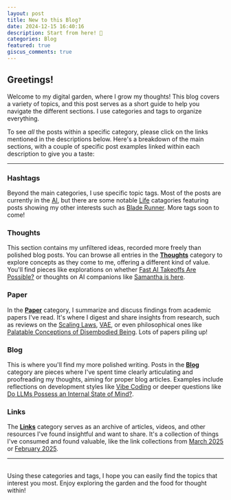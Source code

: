```yaml
---
layout: post
title: New to this Blog?
date: 2024-12-15 16:40:16
description: Start from here! 👋
categories: Blog
featured: true
giscus_comments: true
---
```


## Greetings!
Welcome to my digital garden, where I grow my thoughts! This blog covers a variety of topics, and this post serves as a short guide to help you navigate the different sections. I use categories and tags to organize everything.

To see *all* the posts within a specific category, please click on the links mentioned in the descriptions below. Here's a breakdown of the main sections, with a couple of specific post examples linked within each description to give you a taste:

---
### Hashtags
Beyond the main categories, I use specific topic tags. Most of the posts are currently in the [AI](https://ht0324.github.io/blog/tag/ai), but there are some notable [Life](https://ht0324.github.io/blog/tag/life/) catagories featuring posts showing my other interests such as [Blade Runner](https://ht0324.github.io/blog/2025/Blade-Runner-2049/). More tags soon to come!

### Thoughts
This section contains my unfiltered ideas, recorded more freely than polished blog posts. You can browse all entries in the **[Thoughts](https://ht0324.github.io/blog/category/thoughts)** category to explore concepts as they come to me, offering a different kind of value. You'll find pieces like explorations on whether [Fast AI Takeoffs Are Possible?](https://ht0324.github.io/blog/2025/takeoff/) or thoughts on AI companions like [Samantha is here](https://ht0324.github.io/blog/2025/ai-girlfriend/).

### Paper
In the **[Paper](https://ht0324.github.io/blog/category/paper)** category, I summarize and discuss findings from academic papers I've read. It's where I digest and share insights from research, such as reviews on the [Scaling Laws](https://ht0324.github.io/blog/2025/Scaling-Laws/), [VAE](https://ht0324.github.io/blog/2025/VAE/), or even philosophical ones like [Palatable Conceptions of Disembodied Being](https://ht0324.github.io/blog/2025/mind/). Lots of papers piling up!

### Blog
This is where you'll find my more polished writing. Posts in the **[Blog](https://ht0324.github.io/blog/category/blog/)** category are pieces where I've spent time clearly articulating and proofreading my thoughts, aiming for proper blog articles. Examples include reflections on development styles like [Vibe Coding](https://ht0324.github.io/blog/2025/vibe-coding/) or deeper questions like [Do LLMs Possess an Internal State of Mind?](https://medium.com/@FdForThought/do-llms-possess-an-internal-state-of-mind-20329217f124).

### Links
The **[Links](https://ht0324.github.io/blog/category/link)** category serves as an archive of articles, videos, and other resources I've found insightful and want to share. It's a collection of things I've consumed and found valuable, like the link collections from [March 2025](https://ht0324.github.io/blog/2025/Link-Archive-Mar-2025/) or [February 2025](https://ht0324.github.io/blog/2025/Link-Archive-Feb-2025/).

---
<br />
Using these categories and tags, I hope you can easily find the topics that interest you most. Enjoy exploring the garden and the food for thought within!